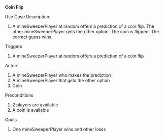 **Coin Flip**

Use Case Description:
1. A mineSweeperPlayer at random offers a prediction of a coin flip. The other mineSweeperPlayer gets the other
option. The coin is flipped. The correct guess wins.
   
Triggers
1. A mineSweeperPlayer at random offers a prediction of a coin flip

Actors
1. A mineSweeperPlayer who makes the prediction
2. A mineSweeperPlayer that gets the other option
3. Coin

Preconditions
1. 2 players are available
2. A coin is available

Goals
1. One mineSweeperPlayer wins and other loses
